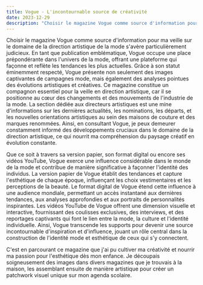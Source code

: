 ```yaml
---
title: Vogue - L'incontournable source de créativité
date: 2023-12-29
description: "Choisir le magazine Vogue comme source d'information pour ma veille sur le domaine de la direction artistique de la mode s'avère particulièrement judicieux."
---
```


Choisir le magazine Vogue comme source d'information pour ma veille sur le domaine de la direction artistique de la mode s'avère particulièrement judicieux. En tant que publication emblématique, Vogue occupe une place prépondérante dans l'univers de la mode, offrant une plateforme qui façonne et reflète les tendances les plus actuelles. Grâce à son statut éminemment respecté, Vogue présente non seulement des images captivantes de campagnes mode, mais également des analyses pointues des évolutions artistiques et créatives.
Ce magazine constitue un compagnon essentiel pour la veille en direction artistique, car il se positionne au cœur des changements et des mouvements de l'industrie de la mode. La section dédiée aux directeurs artistiques est une mine d'informations sur les dernières actualités, les nominations, les départs, et les nouvelles orientations artistiques au sein des maisons de couture et des marques renommées. Ainsi, en consultant Vogue, je peux demeurer constamment informé des développements cruciaux dans le domaine de la direction artistique, ce qui nourrit ma compréhension du paysage créatif en évolution constante.

Que ce soit à travers sa version papier, son format digital ou encore ses vidéos YouTube, Vogue exerce une influence considérable dans le monde de la mode et contribue de manière significative à façonner l'identité des individus. La version papier de Vogue établit des tendances et capture l'esthétique de chaque époque, influençant les choix vestimentaires et les perceptions de la beauté. Le format digital de Vogue étend cette influence à une audience mondiale, permettant un accès instantané aux dernières tendances, aux analyses approfondies et aux portraits de personnalités inspirantes. Les vidéos YouTube de Vogue offrent une dimension visuelle et interactive, fournissant des coulisses exclusives, des interviews, et des reportages captivants qui font le lien entre la mode, la culture et l'identité individuelle. Ainsi, Vogue transcende les supports pour devenir une source incontournable d'inspiration et d'influence, jouant un rôle central dans la construction de l'identité mode et esthétique de ceux qui s'y connectent.

C'est en parcourant ce magazine que j'ai pu cultiver ma créativité et nourrir ma passion pour l'esthétique dès mon enfance. Je découpais soigneusement des images dans divers magazines que je trouvais à la maison, les assemblant ensuite de manière artistique pour créer un patchwork visuel unique sur mon agenda scolaire.
